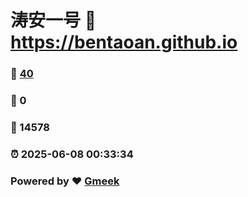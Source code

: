 # 涛安一号 :link: https://bentaoan.github.io 
### :page_facing_up: [40](https://bentaoan.github.io/tag.html) 
### :speech_balloon: 0 
### :hibiscus: 14578 
### :alarm_clock: 2025-06-08 00:33:34 
### Powered by :heart: [Gmeek](https://github.com/Meekdai/Gmeek)
